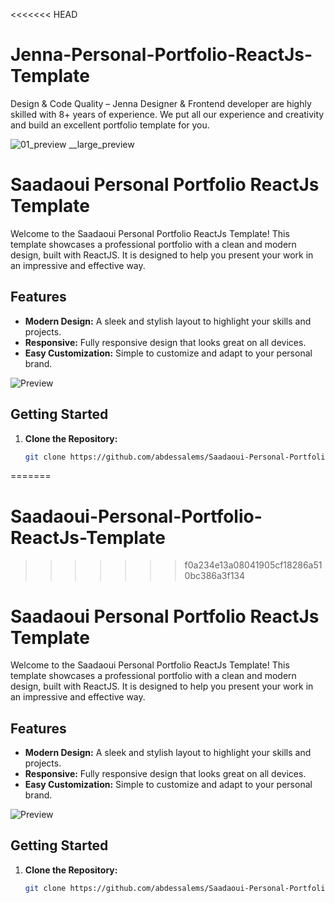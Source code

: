 <<<<<<< HEAD
# Jenna-Personal-Portfolio-ReactJs-Template
Design &amp; Code Quality – Jenna Designer &amp; Frontend developer are highly skilled with 8+ years of experience. We put all our experience and creativity and build an excellent portfolio template for you.

![01_preview __large_preview](https://github.com/codeplay-code/Jenna-Personal-Portfolio-ReactJs-Template/assets/145067902/656f9a53-4666-45c2-8511-0778dcea556e)


# Saadaoui Personal Portfolio ReactJs Template

Welcome to the Saadaoui Personal Portfolio ReactJs Template! This template showcases a professional portfolio with a clean and modern design, built with ReactJS. It is designed to help you present your work in an impressive and effective way.

## Features
- **Modern Design:** A sleek and stylish layout to highlight your skills and projects.
- **Responsive:** Fully responsive design that looks great on all devices.
- **Easy Customization:** Simple to customize and adapt to your personal brand.

![Preview](https://github.com/codeplay-code/Jenna-Personal-Portfolio-ReactJs-Template/assets/145067902/656f9a53-4666-45c2-8511-0778dcea556e)

## Getting Started

1. **Clone the Repository:**
   ```bash
   git clone https://github.com/abdessalems/Saadaoui-Personal-Portfolio-ReactJs-Template.git
=======
# Saadaoui-Personal-Portfolio-ReactJs-Template
>>>>>>> f0a234e13a08041905cf18286a510bc386a3f134
# Saadaoui Personal Portfolio ReactJs Template

Welcome to the Saadaoui Personal Portfolio ReactJs Template! This template showcases a professional portfolio with a clean and modern design, built with ReactJS. It is designed to help you present your work in an impressive and effective way.

## Features
- **Modern Design:** A sleek and stylish layout to highlight your skills and projects.
- **Responsive:** Fully responsive design that looks great on all devices.
- **Easy Customization:** Simple to customize and adapt to your personal brand.

![Preview](https://github.com/codeplay-code/Jenna-Personal-Portfolio-ReactJs-Template/assets/145067902/656f9a53-4666-45c2-8511-0778dcea556e)

## Getting Started

1. **Clone the Repository:**
   ```bash
   git clone https://github.com/abdessalems/Saadaoui-Personal-Portfolio-ReactJs-Template.git
